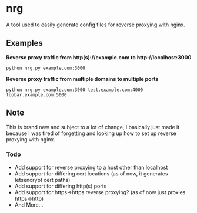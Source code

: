 # nrg
A tool used to easily generate config files for reverse proxying with nginx.

## Examples

**Reverse proxy traffic from http(s)://example.com to http://localhost:3000**
```shell
python nrg.py example.com:3000
```

**Reverse proxy traffic from multiple domains to multiple ports**
```shell
python nrg.py example.com:3000 test.example.com:4000 foobar.example.com:5000
```

## Note
This is brand new and subject to a lot of change, I basically just made it because I was tired of forgetting and looking up how to set up reverse proxying with nginx.

### Todo
- Add support for reverse proxying to a host other than localhost
- Add support for differing cert locations (as of now, it generates letsencrypt cert paths)
- Add support for differing http(s) ports
- Add support for https->https reverse proxying? (as of now just proxies https->http)
- And More...